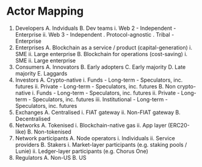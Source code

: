 # Actor Mapping

1. Developers
    A. Indviduals
    B. Dev teams
        i. Web 2
            - Independent
            - Enterprise
        ii. Web 3
            - Independent
                . Protocol-agnostic
                . Tribal
            - Enterprise
2. Enterprises
    A. Blockchain as a service / product (capital-generation)
        i. SME
        ii. Large enterprise
    B. Blockchain for operations (cost-saving)
        i. SME
        ii. Large enterprise
3. Consumers
    A. Innovators
    B. Early adopters
    C. Early majority
    D. Late majority
    E. Laggards
4. Investors
    A. Crypto-native
        i. Funds
            - Long-term
            - Speculators, inc. futures
        ii. Private
            - Long-term
            - Speculators, inc. futures
    B. Non crypto-native
        i. Funds
            - Long-term
            - Speculators, inc. futures
        ii. Private
            - Long-term
            - Speculators, inc. futures
        iii. Institutional
            - Long-term
            - Speculators, inc. futures
5. Exchanges
    A. Centralised
        i. FIAT gateway
        ii. Non-FIAT gateway
    B. Decentralised
6. Networks
    A. Tokenised
        i. Blockchain-native gas
        ii. App layer (ERC20-like)
    B. Non-tokenised
7. Network participants
    A. Node operators
        i. Individuals
        ii. Service providers
    B. Stakers
        i. Market-layer participants (e.g. staking pools / Lunie)
        ii. Ledger-layer participants (e.g. Chorus One)
8. Regulators
    A. Non-US
    B. US